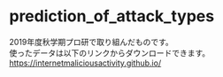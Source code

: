 # prediction_of_attack_types
2019年度秋学期プロ研で取り組んだものです。\
使ったデータは以下のリンクからダウンロードできます。\
https://internetmaliciousactivity.github.io/

